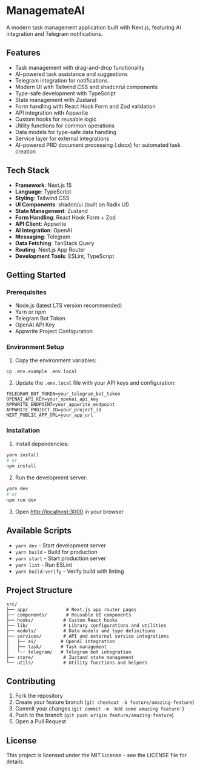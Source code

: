 # ManagemateAI

A modern task management application built with Next.js, featuring AI integration and Telegram notifications.

## Features

- Task management with drag-and-drop functionality
- AI-powered task assistance and suggestions
- Telegram integration for notifications
- Modern UI with Tailwind CSS and shadcn/ui components
- Type-safe development with TypeScript
- State management with Zustand
- Form handling with React Hook Form and Zod validation
- API integration with Appwrite
- Custom hooks for reusable logic
- Utility functions for common operations
- Data models for type-safe data handling
- Service layer for external integrations
- AI-powered PRD document processing (.docx) for automated task creation

## Tech Stack

- **Framework**: Next.js 15
- **Language**: TypeScript
- **Styling**: Tailwind CSS
- **UI Components**: shadcn/ui (built on Radix UI)
- **State Management**: Zustand
- **Form Handling**: React Hook Form + Zod
- **API Client**: Appwrite
- **AI Integration**: OpenAI
- **Messaging**: Telegram
- **Data Fetching**: TanStack Query
- **Routing**: Next.js App Router
- **Development Tools**: ESLint, TypeScript

## Getting Started

### Prerequisites

- Node.js (latest LTS version recommended)
- Yarn or npm
- Telegram Bot Token
- OpenAI API Key
- Appwrite Project Configuration

### Environment Setup

1. Copy the environment variables:

```bash
cp .env.example .env.local
```

2. Update the `.env.local` file with your API keys and configuration:

```
TELEGRAM_BOT_TOKEN=your_telegram_bot_token
OPENAI_API_KEY=your_openai_api_key
APPWRITE_ENDPOINT=your_appwrite_endpoint
APPWRITE_PROJECT_ID=your_project_id
NEXT_PUBLIC_APP_URL=your_app_url
```

### Installation

1. Install dependencies:

```bash
yarn install
# or
npm install
```

2. Run the development server:

```bash
yarn dev
# or
npm run dev
```

3. Open [http://localhost:3000](http://localhost:3000) in your browser

## Available Scripts

- `yarn dev` - Start development server
- `yarn build` - Build for production
- `yarn start` - Start production server
- `yarn lint` - Run ESLint
- `yarn build:verify` - Verify build with linting

## Project Structure

```
src/
├── app/              # Next.js app router pages
├── components/       # Reusable UI components
├── hooks/           # Custom React hooks
├── lib/             # Library configurations and utilities
├── models/          # Data models and type definitions
├── services/        # API and external service integrations
│   ├── ai/         # OpenAI integration
│   ├── task/       # Task management
│   └── telegram/   # Telegram bot integration
├── store/           # Zustand state management
└── utils/           # Utility functions and helpers
```

## Contributing

1. Fork the repository
2. Create your feature branch (`git checkout -b feature/amazing-feature`)
3. Commit your changes (`git commit -m 'Add some amazing feature'`)
4. Push to the branch (`git push origin feature/amazing-feature`)
5. Open a Pull Request

## License

This project is licensed under the MIT License - see the LICENSE file for details.
